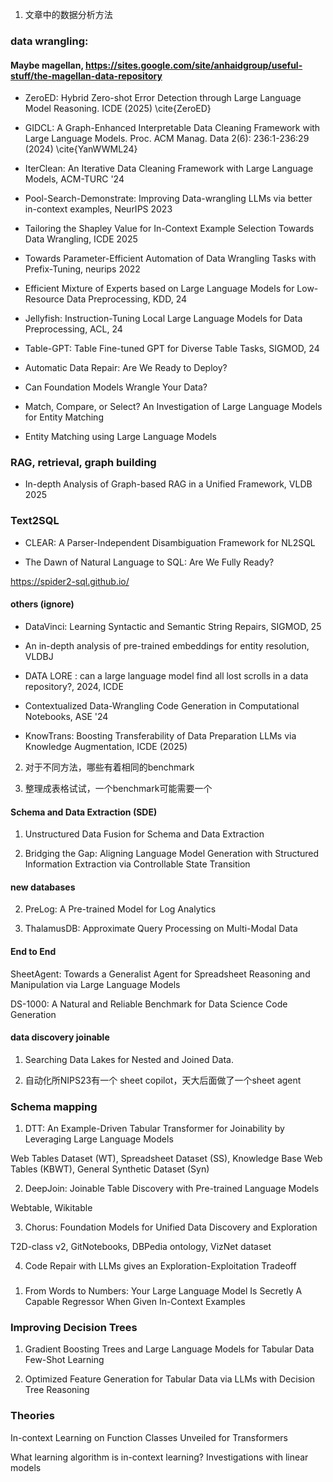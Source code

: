 1. 文章中的数据分析方法

### data wrangling:

#### Maybe magellan, https://sites.google.com/site/anhaidgroup/useful-stuff/the-magellan-data-repository

- ZeroED: Hybrid Zero-shot Error Detection through Large Language Model Reasoning. ICDE (2025) \cite{ZeroED}

- GIDCL: A Graph-Enhanced Interpretable Data Cleaning Framework with Large Language Models. Proc. ACM Manag. Data 2(6): 236:1-236:29 (2024) \cite{YanWWML24}

- IterClean: An Iterative Data Cleaning Framework with Large Language Models, ACM-TURC '24

- Pool-Search-Demonstrate: Improving Data-wrangling LLMs via better in-context examples, NeurIPS 2023

- Tailoring the Shapley Value for In-Context Example Selection Towards Data Wrangling, ICDE 2025

- Towards Parameter-Efficient Automation of Data Wrangling Tasks with Prefix-Tuning, neurips 2022
<!-- SAGED: Few-Shot Meta Learning for Tabular Data Error Detection, EDBT, 2024 -->

- Efficient Mixture of Experts based on Large Language Models for Low-Resource Data Preprocessing, KDD, 24

- Jellyfish: Instruction-Tuning Local Large Language Models for Data Preprocessing, ACL, 24

- Table-GPT: Table Fine-tuned GPT for Diverse Table Tasks, SIGMOD, 24

- Automatic Data Repair: Are We Ready to Deploy?

- Can Foundation Models Wrangle Your Data?

- Match, Compare, or Select? An Investigation of Large Language Models for Entity Matching

- Entity Matching using Large Language Models


### RAG, retrieval, graph building

- In-depth Analysis of Graph-based RAG in a Unified Framework, VLDB 2025

### Text2SQL

- CLEAR: A Parser-Independent Disambiguation Framework for NL2SQL

- The Dawn of Natural Language to SQL: Are We Fully Ready?

https://spider2-sql.github.io/


#### others (ignore)

- DataVinci: Learning Syntactic and Semantic String Repairs, SIGMOD, 25

- An in-depth analysis of pre-trained embeddings for entity resolution, VLDBJ

- DATA LORE : can a large language model find all lost scrolls in a data repository?, 2024, ICDE

- Contextualized Data-Wrangling Code Generation in Computational Notebooks, ASE '24

- KnowTrans: Boosting Transferability of Data Preparation LLMs via Knowledge Augmentation, ICDE (2025)

2. 对于不同方法，哪些有着相同的benchmark

3. 整理成表格试试，一个benchmark可能需要一个


#### Schema and Data Extraction (SDE)

1. Unstructured Data Fusion for Schema and Data Extraction

2. Bridging the Gap: Aligning Language Model Generation with Structured Information Extraction via Controllable State Transition

#### new databases

2. PreLog: A Pre-trained Model for Log Analytics

3. ThalamusDB: Approximate Query Processing on Multi-Modal Data

#### End to End

SheetAgent: Towards a Generalist Agent for Spreadsheet Reasoning and Manipulation via Large Language Models

DS-1000: A Natural and Reliable Benchmark for Data Science Code Generation

#### data discovery joinable

1. Searching Data Lakes for Nested and Joined Data.

2. 自动化所NIPS23有一个 sheet copilot，天大后面做了一个sheet agent

### Schema mapping

1. DTT: An Example-Driven Tabular Transformer for Joinability by Leveraging Large Language Models

Web Tables Dataset (WT), Spreadsheet Dataset (SS), Knowledge Base Web Tables (KBWT), General Synthetic Dataset (Syn)
<!-- Easy Synthetic Dataset (Syn-RP), Medium Synthetic Dataset (Syn-ST), Difficult Synthetic Dataset (Syn-RV) -->

2. DeepJoin: Joinable Table Discovery with Pre-trained Language Models

Webtable, Wikitable

3. Chorus: Foundation Models for Unified Data Discovery and Exploration

T2D-class v2, GitNotebooks,  DBPedia ontology, VizNet dataset






4. Code Repair with LLMs gives an Exploration-Exploitation Tradeoff

### 

1. From Words to Numbers: Your Large Language Model Is Secretly A Capable Regressor When Given In-Context Examples

### Improving Decision Trees

1. Gradient Boosting Trees and Large Language Models for Tabular Data Few-Shot Learning

2. Optimized Feature Generation for Tabular Data via LLMs with Decision Tree Reasoning

### Theories 

In-context Learning on Function Classes Unveiled for Transformers

What learning algorithm is in-context learning? Investigations with linear models